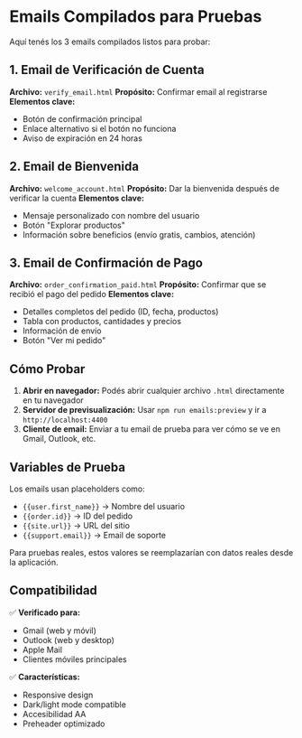 # Emails Compilados para Pruebas

Aquí tenés los 3 emails compilados listos para probar:

## 1. Email de Verificación de Cuenta

**Archivo:** `verify_email.html`
**Propósito:** Confirmar email al registrarse
**Elementos clave:**
- Botón de confirmación principal
- Enlace alternativo si el botón no funciona
- Aviso de expiración en 24 horas

## 2. Email de Bienvenida

**Archivo:** `welcome_account.html`
**Propósito:** Dar la bienvenida después de verificar la cuenta
**Elementos clave:**
- Mensaje personalizado con nombre del usuario
- Botón "Explorar productos"
- Información sobre beneficios (envío gratis, cambios, atención)

## 3. Email de Confirmación de Pago

**Archivo:** `order_confirmation_paid.html`
**Propósito:** Confirmar que se recibió el pago del pedido
**Elementos clave:**
- Detalles completos del pedido (ID, fecha, productos)
- Tabla con productos, cantidades y precios
- Información de envío
- Botón "Ver mi pedido"

## Cómo Probar

1. **Abrir en navegador:** Podés abrir cualquier archivo `.html` directamente en tu navegador
2. **Servidor de previsualización:** Usar `npm run emails:preview` y ir a `http://localhost:4400`
3. **Cliente de email:** Enviar a tu email de prueba para ver cómo se ve en Gmail, Outlook, etc.

## Variables de Prueba

Los emails usan placeholders como:
- `{{user.first_name}}` → Nombre del usuario
- `{{order.id}}` → ID del pedido
- `{{site.url}}` → URL del sitio
- `{{support.email}}` → Email de soporte

Para pruebas reales, estos valores se reemplazarían con datos reales desde la aplicación.

## Compatibilidad

✅ **Verificado para:**
- Gmail (web y móvil)
- Outlook (web y desktop)
- Apple Mail
- Clientes móviles principales

✅ **Características:**
- Responsive design
- Dark/light mode compatible
- Accesibilidad AA
- Preheader optimizado